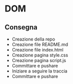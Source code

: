 DOM
===

## Consegna 
- Creazione della repo
- Creazione file README.md
- Creazione file index.html
- Creazione pagina style.css
- Creazione pagina script.js
- Committare e pushare
- Iniziare a seguire la traccia
- Committare e pushare